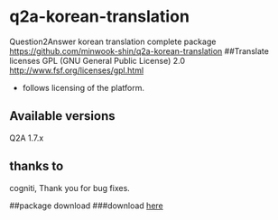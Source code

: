 # q2a-korean-translation
Question2Answer korean translation complete package <br/>
https://github.com/minwook-shin/q2a-korean-translation
##Translate licenses
GPL (GNU General Public License) 2.0
http://www.fsf.org/licenses/gpl.html
* follows licensing of the platform.

## Available versions
Q2A 1.7.x

## thanks to
cogniti, Thank you for bug fixes.

##package download
###download [here](https://github.com/minwook-shin/q2a-korean-translation/archive/master.zip)
